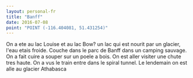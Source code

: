 ```yaml
---
layout: personal-fr
title: "Banff"
date: 2016-07-08
point: "POINT (-116.404081, 51.431254)" 
---
```

On a ete au lac Louise et au lac Bow? un lac qui est nourit par un glacier, l'eau etais froide.
Couche dans le parc de Banff dans un camping sauvage. On a fait cuire a souper sur un poele a bois. On est aller visiter une chute tres haute. On a vus le train entre dans le spiral tunnel. Le lendemain on est alle au glacier Athabasca
